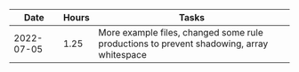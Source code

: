 | Date     | Hours | Tasks
|----------|-------|----------------------------------------------------------|
|2022-07-05| 1.25  | More example files, changed some rule productions to prevent shadowing, array whitespace
